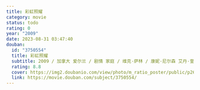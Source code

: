 ```yaml
---
title: 彩虹照耀
category: movie
status: todo
rating: 0
year: "2009"
date: 2023-08-31 03:47:40
douban:
  id: "3750554"
  title: 彩虹照耀
  subtitle: 2009 / 加拿大 爱尔兰 / 剧情 家庭 / 维克·萨林 / 康妮·尼尔森 艾丹·奎因
  rating: 8.8
  cover: https://img2.doubanio.com/view/photo/m_ratio_poster/public/p2634561281.jpg
  link: https://movie.douban.com/subject/3750554/
---
```




